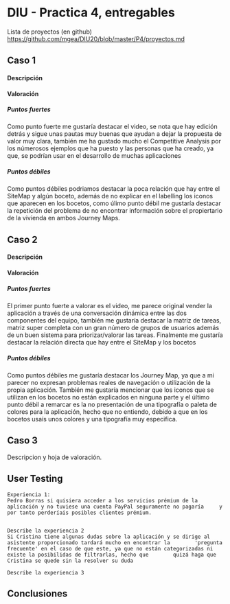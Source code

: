 # DIU - Practica 4, entregables

Lista de proyectos (en github) https://github.com/mgea/DIU20/blob/master/P4/proyectos.md


## Caso 1

#### Descripción
#### Valoración
##### Puntos fuertes 
Como punto fuerte me gustaría destacar el video, se nota que hay edición detrás y sigue unas pautas muy buenas que ayudan a dejar la propuesta de valor muy clara, también me ha gustado mucho el Competitive Analysis por los númerosos ejemplos que ha puesto y las personas que ha creado, ya que, se podrían usar en el desarrollo de muchas aplicaciones
##### Puntos débiles 
Como puntos débiles podriamos destacar la poca relación que hay entre el SiteMap y algún boceto, además de no explicar en el labelling los iconos que aparecen en los bocetos, como úlimo punto débil me gustaría destacar la repetición del problema de no encontrar información sobre el propiertario de la vivienda en ambos Journey Maps.


## Caso 2

#### Descripción
#### Valoración
##### Puntos fuertes 
El primer punto fuerte a valorar es el video, me parece original vender la aplicación a través de una conversación dinámica entre las dos componentes del equipo, también me gustaría destacar la matriz de tareas, matriz super completa con un gran número de grupos de usuarios además de un buen sistema para priorizar/valorar las tareas. Finalmente me gustaría destacar la relación directa que hay entre el SiteMap y los bocetos

##### Puntos débiles 
Como puntos débiles me gustaría destacar los Journey Map, ya que a mi parecer no expresan problemas reales de navegación o utilización de la propia aplicación. También me gustaría mencionar que los iconos que se utilizan en los bocetos no están explicados en ninguna parte y el último punto débil a remarcar es la no presentación de una tipografía o paleta de colores para la aplicación, hecho que no entiendo, debido a que en los bocetos usaís unos colores y una tipografía muy especifica.

## Caso 3

Descripcion y hoja de valoración.   

## User Testing

	Experiencia 1:    
	Pedro Borras si quisiera acceder a los servicios prémium de la aplicación y no tuviese una cuenta PayPal seguramente no pagaría 	y por tanto perderíais posibles clientes prémium.    
	

	Describe la experiencia 2         
	Si Cristina tiene algunas dudas sobre la aplicación y se dirige al asistente proporcionado tardará mucho en encontrar la 		'pregunta frecuente' en el caso de que este, ya que no están categorizadas ni existe la posibilidas de filtrarlas, hecho que 		quizá haga que Cristina se quede sin la resolver su duda

	Describe la experiencia 3


## Conclusiones
